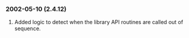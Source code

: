 ### 2002\-05\-10 (2\.4\.12\)

1. Added logic to detect when the library API routines are called out
 of sequence.




